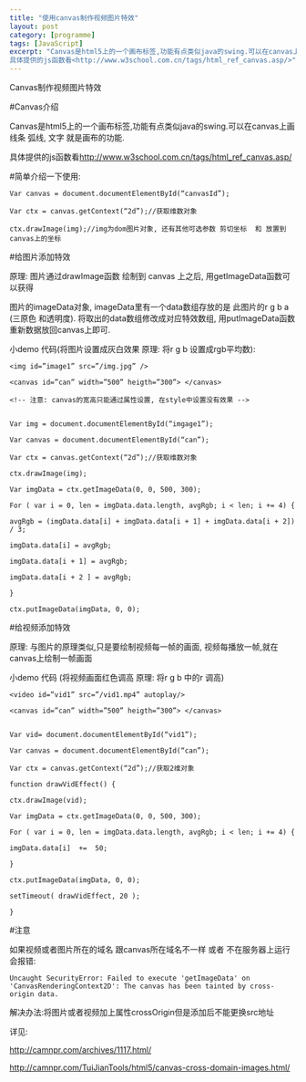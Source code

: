 ```yaml
---
title: "使用canvas制作视频图片特效"
layout: post
category: [programme]
tags: [JavaScript]
excerpt: "Canvas是html5上的一个画布标签,功能有点类似java的swing.可以在canvas上画线条 弧线, 文字 就是画布的功能.
具体提供的js函数看<http://www.w3school.com.cn/tags/html_ref_canvas.asp/>"
---
```

Canvas制作视频图片特效

#Canvas介绍

Canvas是html5上的一个画布标签,功能有点类似java的swing.可以在canvas上画线条 弧线, 文字 就是画布的功能.

具体提供的js函数看<http://www.w3school.com.cn/tags/html_ref_canvas.asp/>

 

#简单介绍一下使用:

```
Var canvas = document.documentElementById(“canvasId”);

Var ctx = canvas.getContext(“2d”);//获取维数对象

ctx.drawImage(img);//img为dom图片对象, 还有其他可选参数 剪切坐标  和 放置到canvas上的坐标
```
 

#给图片添加特效

原理: 图片通过drawImage函数 绘制到 canvas 上之后, 用getImageData函数可以获得

图片的imageData对象, imageData里有一个data数组存放的是 此图片的r g b a (三原色 和透明度). 将取出的data数组修改成对应特效数组, 用putImageData函数 重新数据放回canvas上即可.

小demo 代码(将图片设置成灰白效果 原理: 将r g b 设置成rgb平均数):

```
<img id=”image1” src=”/img.jpg” />

<canvas id=”can” width=”500” heigth=”300”> </canvas>

<!-- 注意: canvas的宽高只能通过属性设置, 在style中设置没有效果 -->


Var img = document.documentElementById(“imgage1”);

Var canvas = document.documentElementById(“can”);

Var ctx = canvas.getContext(“2d”);//获取维数对象

ctx.drawImage(img);

Var imgData = ctx.getImageData(0, 0, 500, 300);

For ( var i = 0, len = imgData.data.length, avgRgb; i < len; i += 4) {

avgRgb = (imgData.data[i] + imgData.data[i + 1] + imgData.data[i + 2]) / 3;

imgData.data[i] = avgRgb;

imgData.data[i + 1] = avgRgb;

imgData.data[i + 2 ] = avgRgb;

}

ctx.putImageData(imgData, 0, 0);
```
 

#给视频添加特效

原理: 与图片的原理类似,只是要绘制视频每一帧的画面, 视频每播放一帧,就在canvas上绘制一帧画面

小demo 代码 (将视频画面红色调高 原理: 将r g b 中的r 调高)

```
<video id=”vid1” src=”/vid1.mp4” autoplay/>

<canvas id=”can” width=”500” heigth=”300”> </canvas>


Var vid= document.documentElementById(“vid1”);

Var canvas = document.documentElementById(“can”);

Var ctx = canvas.getContext(“2d”);//获取2维对象

function drawVidEffect() {

ctx.drawImage(vid);

Var imgData = ctx.getImageData(0, 0, 500, 300);

For ( var i = 0, len = imgData.data.length, avgRgb; i < len; i += 4) {

imgData.data[i]  +=  50;

}

ctx.putImageData(imgData, 0, 0);

setTimeout( drawVidEffect, 20 );

}
```
 

#注意

如果视频或者图片所在的域名 跟canvas所在域名不一样 或者 不在服务器上运行 会报错:
```
Uncaught SecurityError: Failed to execute 'getImageData' on 'CanvasRenderingContext2D': The canvas has been tainted by cross-origin data.
```
 

解决办法:将图片或者视频加上属性crossOrigin但是添加后不能更换src地址

详见:

<http://camnpr.com/archives/1117.html/>

<http://camnpr.com/TuiJianTools/html5/canvas-cross-domain-images.html/>

 
